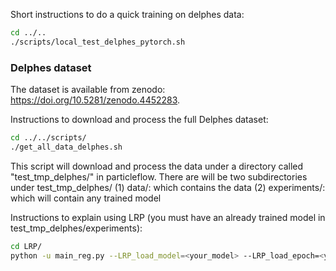 Short instructions to do a quick training on delphes data:
```bash
cd ../..
./scripts/local_test_delphes_pytorch.sh
```

### Delphes dataset
The dataset is available from zenodo: https://doi.org/10.5281/zenodo.4452283.

Instructions to download and process the full Delphes dataset:
```bash
cd ../../scripts/
./get_all_data_delphes.sh
```

This script will download and process the data under a directory called "test_tmp_delphes/" in particleflow. There are will be two subdirectories under test_tmp_delphes/ (1) data/: which contains the data (2) experiments/: which will contain any trained model


Instructions to explain using LRP (you must have an already trained model in test_tmp_delphes/experiments):
```bash
cd LRP/
python -u main_reg.py --LRP_load_model=<your_model> --LRP_load_epoch=<your_epoch>
```
